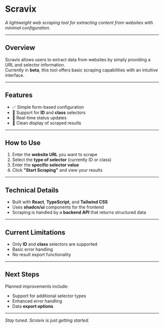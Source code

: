 # Scravix

*A lightweight web scraping tool for extracting content from websites with minimal configuration.*

---

## Overview

Scravix allows users to extract data from websites by simply providing a URL and selector information.  
Currently in **beta**, this tool offers basic scraping capabilities with an intuitive interface.

---

## Features

- ✅ Simple form-based configuration  
- 🔎 Support for **ID** and **class** selectors  
- 🔄 Real-time status updates  
- 🧼 Clean display of scraped results  

---

## How to Use

1. Enter the **website URL** you want to scrape  
2. Select the **type of selector** (currently ID or class)  
3. Enter the **specific selector value**  
4. Click **"Start Scraping"** and view your results  

---

## Technical Details

- Built with **React**, **TypeScript**, and **Tailwind CSS**  
- Uses **shadcn/ui** components for the frontend  
- Scraping is handled by a **backend API** that returns structured data  

---

## Current Limitations

- Only **ID** and **class** selectors are supported  
- Basic error handling  
- No result export functionality  

---

## Next Steps

Planned improvements include:

- Support for additional selector types  
- Enhanced error handling  
- Data **export options**  

---

*Stay tuned. Scravix is just getting started.*
